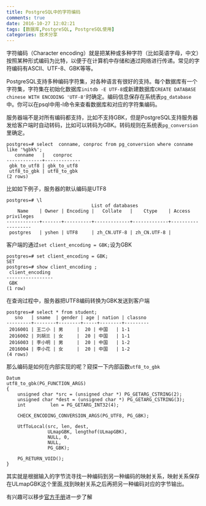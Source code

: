 ```yaml
---
title: PostgreSQL中的字符编码
comments: true
date: 2016-10-27 12:02:21
tags: [数据库,PostgreSQL, PostgreSQL使用]
categories: 技术分享
---
```



字符编码（Character encoding）就是把某种或多种字符（比如英语字母，中文）按照某种形式编码为比特，以便于在计算机中存储和通过网络进行传递。常见的字符编码有ASCII、UTF-8、GBK等等。


PostgreSQL支持多种编码字符集，对各种语言有很好的支持。每个数据库有一个字符集，字符集在初始化数据库`initdb -E UTF-8`或新建数据库`CREATE DATABASE chinese WITH ENCODING 'UTF-8'`时确定。编码信息保存在系统表`pg_database`中。你可以在psql中用-l命令来查看数据库和对应的字符集编码。

服务器端不是对所有编码都支持，比如不支持GBK，但是PostgreSQL支持服务器发给客户端时自动转码，比如可以转码为GBK。转码规则在系统表`pg_conversion`里确定。
```
postgres=# select  conname, conproc from pg_conversion where conname like '%gbk%';
   conname   |   conproc   
-------------+-------------
 gbk_to_utf8 | gbk_to_utf8
 utf8_to_gbk | utf8_to_gbk
(2 rows)

```
比如如下例子，服务器的默认编码是UTF8
```
postgres=# \l
                               List of databases
    Name    | Owner | Encoding |   Collate   |    Ctype    | Access privileges 
------------+-------+----------+-------------+-------------+-------------------
 postgres   | yshen | UTF8     | zh_CN.UTF-8 | zh_CN.UTF-8 | 
```
客户端的通过`set client_encoding = GBK;`设为GBK
```
postgres=# set client_encoding = GBK;
SET
postgres=# show client_encoding ;
 client_encoding 
-----------------
 GBK
(1 row)
```
在查询过程中，服务器把UTF8编码转换为GBK发送到客户端
```
postgres=# select * from student;
   sno   | sname  | gender | age | nation | classno 
---------+--------+--------+-----+--------+---------
 2016001 | 王二小 | 男     |  20 | 中国   | 1-1
 2016002 | 刘胡兰 | 女     |  20 | 中国   | 1-1
 2016003 | 李小明 | 男     |  20 | 中国   | 1-2
 2016004 | 李小花 | 女     |  20 | 中国   | 1-2
(4 rows)
```

那么编码是如何在内部实现的呢？窥探一下内部函数`utf8_to_gbk`
```
Datum
utf8_to_gbk(PG_FUNCTION_ARGS)
{
	unsigned char *src = (unsigned char *) PG_GETARG_CSTRING(2);
	unsigned char *dest = (unsigned char *) PG_GETARG_CSTRING(3);
	int			len = PG_GETARG_INT32(4);

	CHECK_ENCODING_CONVERSION_ARGS(PG_UTF8, PG_GBK);

	UtfToLocal(src, len, dest,
			   ULmapGBK, lengthof(ULmapGBK),
			   NULL, 0,
			   NULL,
			   PG_GBK);

	PG_RETURN_VOID();
}

```
其实就是根据输入的字节流寻找一种编码到另一种编码的映射关系，映射关系保存在ULmapGBK这个里面,找到映射关系之后再把另一种编码对应的字节输出。

有兴趣可以移步[官方手册](https://www.postgresql.org/docs/9.5/static/multibyte.html)进一步了解
